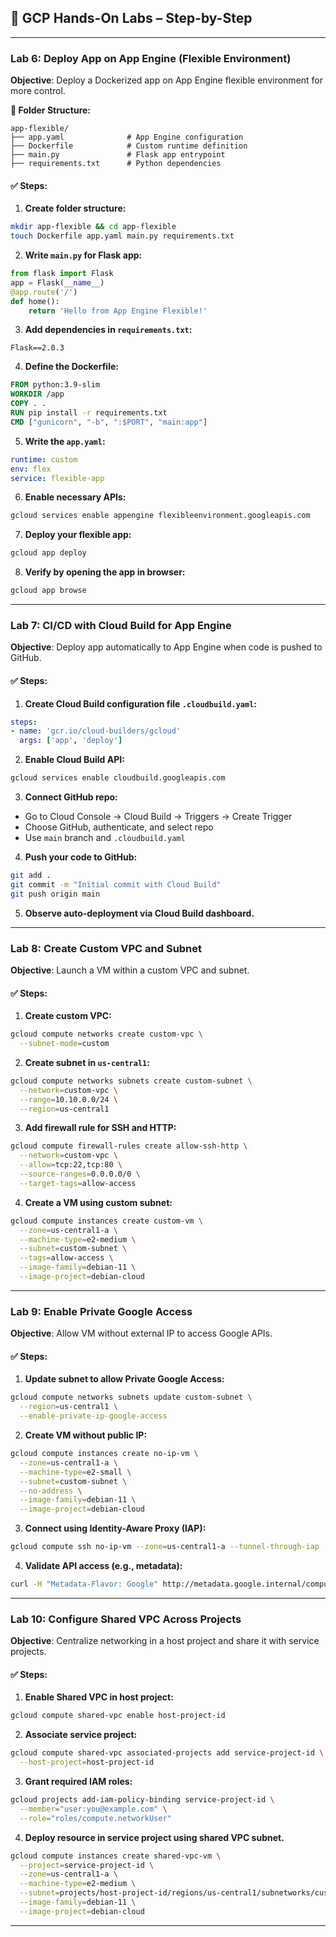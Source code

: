 ## 🧪 GCP Hands-On Labs – Step-by-Step 



---

### **Lab 6: Deploy App on App Engine (Flexible Environment)**

**Objective**: Deploy a Dockerized app on App Engine flexible environment for more control.

**📁 Folder Structure:**

```
app-flexible/
├── app.yaml              # App Engine configuration
├── Dockerfile            # Custom runtime definition
├── main.py               # Flask app entrypoint
├── requirements.txt      # Python dependencies
```

#### ✅ Steps:

1. **Create folder structure:**

```bash
mkdir app-flexible && cd app-flexible
touch Dockerfile app.yaml main.py requirements.txt
```

2. **Write `main.py` for Flask app:**

```python
from flask import Flask
app = Flask(__name__)
@app.route('/')
def home():
    return 'Hello from App Engine Flexible!'
```

3. **Add dependencies in `requirements.txt`:**

```
Flask==2.0.3
```

4. **Define the Dockerfile:**

```Dockerfile
FROM python:3.9-slim
WORKDIR /app
COPY . .
RUN pip install -r requirements.txt
CMD ["gunicorn", "-b", ":$PORT", "main:app"]
```

5. **Write the `app.yaml`:**

```yaml
runtime: custom
env: flex
service: flexible-app
```

6. **Enable necessary APIs:**

```bash
gcloud services enable appengine flexibleenvironment.googleapis.com
```

7. **Deploy your flexible app:**

```bash
gcloud app deploy
```

8. **Verify by opening the app in browser:**

```bash
gcloud app browse
```

---

### **Lab 7: CI/CD with Cloud Build for App Engine**

**Objective**: Deploy app automatically to App Engine when code is pushed to GitHub.

#### ✅ Steps:

1. **Create Cloud Build configuration file `.cloudbuild.yaml`:**

```yaml
steps:
- name: 'gcr.io/cloud-builders/gcloud'
  args: ['app', 'deploy']
```

2. **Enable Cloud Build API:**

```bash
gcloud services enable cloudbuild.googleapis.com
```

3. **Connect GitHub repo:**

* Go to Cloud Console → Cloud Build → Triggers → Create Trigger
* Choose GitHub, authenticate, and select repo
* Use `main` branch and `.cloudbuild.yaml`

4. **Push your code to GitHub:**

```bash
git add .
git commit -m "Initial commit with Cloud Build"
git push origin main
```

5. **Observe auto-deployment via Cloud Build dashboard.**

---

### **Lab 8: Create Custom VPC and Subnet**

**Objective**: Launch a VM within a custom VPC and subnet.

#### ✅ Steps:

1. **Create custom VPC:**

```bash
gcloud compute networks create custom-vpc \
  --subnet-mode=custom
```

2. **Create subnet in `us-central1`:**

```bash
gcloud compute networks subnets create custom-subnet \
  --network=custom-vpc \
  --range=10.10.0.0/24 \
  --region=us-central1
```

3. **Add firewall rule for SSH and HTTP:**

```bash
gcloud compute firewall-rules create allow-ssh-http \
  --network=custom-vpc \
  --allow=tcp:22,tcp:80 \
  --source-ranges=0.0.0.0/0 \
  --target-tags=allow-access
```

4. **Create a VM using custom subnet:**

```bash
gcloud compute instances create custom-vm \
  --zone=us-central1-a \
  --machine-type=e2-medium \
  --subnet=custom-subnet \
  --tags=allow-access \
  --image-family=debian-11 \
  --image-project=debian-cloud
```

---

### **Lab 9: Enable Private Google Access**

**Objective**: Allow VM without external IP to access Google APIs.

#### ✅ Steps:

1. **Update subnet to allow Private Google Access:**

```bash
gcloud compute networks subnets update custom-subnet \
  --region=us-central1 \
  --enable-private-ip-google-access
```

2. **Create VM without public IP:**

```bash
gcloud compute instances create no-ip-vm \
  --zone=us-central1-a \
  --machine-type=e2-small \
  --subnet=custom-subnet \
  --no-address \
  --image-family=debian-11 \
  --image-project=debian-cloud
```

3. **Connect using Identity-Aware Proxy (IAP):**

```bash
gcloud compute ssh no-ip-vm --zone=us-central1-a --tunnel-through-iap
```

4. **Validate API access (e.g., metadata):**

```bash
curl -H "Metadata-Flavor: Google" http://metadata.google.internal/computeMetadata/v1/instance/id
```

---

### **Lab 10: Configure Shared VPC Across Projects**

**Objective**: Centralize networking in a host project and share it with service projects.

#### ✅ Steps:

1. **Enable Shared VPC in host project:**

```bash
gcloud compute shared-vpc enable host-project-id
```

2. **Associate service project:**

```bash
gcloud compute shared-vpc associated-projects add service-project-id \
  --host-project=host-project-id
```

3. **Grant required IAM roles:**

```bash
gcloud projects add-iam-policy-binding service-project-id \
  --member="user:you@example.com" \
  --role="roles/compute.networkUser"
```

4. **Deploy resource in service project using shared VPC subnet.**

```bash
gcloud compute instances create shared-vpc-vm \
  --project=service-project-id \
  --zone=us-central1-a \
  --machine-type=e2-medium \
  --subnet=projects/host-project-id/regions/us-central1/subnetworks/custom-subnet \
  --image-family=debian-11 \
  --image-project=debian-cloud
```

---

